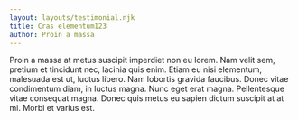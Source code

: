 ```yaml
---
layout: layouts/testimonial.njk
title: Cras elementum123
author: Proin a massa
---
```

<!--StartFragment-->

Proin a massa at metus suscipit imperdiet non eu lorem. Nam velit sem, pretium et tincidunt nec, lacinia quis enim. Etiam eu nisi elementum, malesuada est ut, luctus libero. Nam lobortis gravida faucibus. Donec vitae condimentum diam, in luctus magna. Nunc eget erat magna. Pellentesque vitae consequat magna. Donec quis metus eu sapien dictum suscipit at at mi. Morbi et varius est.



<!--EndFragment-->